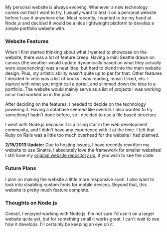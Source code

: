 My personal website is always evolving. Whenever a new technology comes out that I want to try, I usually want to test it on a personal website before I use it anywhere else. Most recently, I wanted to try my hand at Node.js and decided it would be a nice lightweight platform to develop a simple portfolio website with.

### Website Features

When I first started thinking about what I wanted to showcase on the website, there was a lot of feature creep. Having a mini Seattle drawn on canvas (the weather would update dynamically based on what they actually were experiencing) was a neat idea, but hard to blend into the main website design. Plus, my artistic ability wasn't quite up to par for that. Other features I decided to veto was a list of books I was reading, music I liked, etc. I started with what you might call a portal, and slimmed down the idea to a portfolio. The website would mainly serve as a list of projects I was working on or had worked on in the past.

After deciding on the features, I needed to decide on the technology powering it. Having a database seemed like overkill. I also wanted to try something I hadn't done before, so I decided to use a file based structure.

I went with Node.js because it is a rising star in the web development community, and I didn't have any experience with it at the time. I felt that Ruby on Rails was a little too much overhead for the website I had planned.

**2/15/2013 Update:** Due to hosting issues, I have recently rewritten my website to use Sinatra. I absolutely love the framework for smaller websites! I still have my [original website repository up](https://github.com/ianmitchell/ianmitchel1-node), if you wish to see the code.

### Future Plans

I plan on making the website a little more responsive soon. I also want to look into disabling custom fonts for mobile devices. Beyond that, this website is pretty much feature complete.

### Thoughts on Node.js

Overall, I enjoyed working with Node.js. I'm not sure I'd use it on a larger website quite yet, but for something small it works great. I can't wait to see how it develops. I'll certainly be keeping an eye on it.
